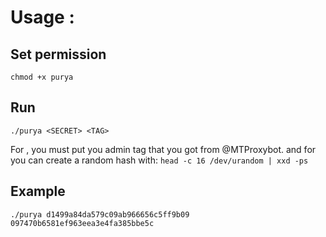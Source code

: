 # Usage :

## Set permission
`chmod +x purya`

## Run
`./purya <SECRET> <TAG>`

For <TAG>, you must put you admin tag that you got from @MTProxybot.
and for <SECRET> you can create a random hash with:
`head -c 16 /dev/urandom | xxd -ps`
 
 
 ## Example
`./purya d1499a84da579c09ab966656c5ff9b09 097470b6581ef963eea3e4fa385bbe5c`
 
